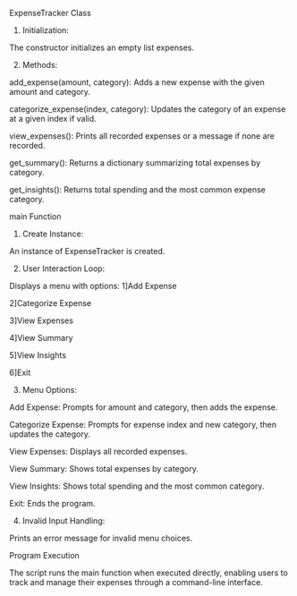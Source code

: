 ExpenseTracker Class

1. Initialization:

The constructor initializes an empty list expenses.


2. Methods:

add_expense(amount, category): Adds a new expense with the given amount and category.

categorize_expense(index, category): Updates the category of an expense at a given index if valid.

view_expenses(): Prints all recorded expenses or a message if none are recorded.

get_summary(): Returns a dictionary summarizing total expenses by category.

get_insights(): Returns total spending and the most common expense category.

main Function

1. Create Instance:

An instance of ExpenseTracker is created.

2. User Interaction Loop:

Displays a menu with options:
1]Add Expense

2]Categorize Expense

3]View Expenses

4]View Summary

5]View Insights

6]Exit


3. Menu Options:

Add Expense: Prompts for amount and category, then adds the expense.

Categorize Expense: Prompts for expense index and new category, then updates the category.

View Expenses: Displays all recorded expenses.

View Summary: Shows total expenses by category.

View Insights: Shows total spending and the most common category.

Exit: Ends the program.


4. Invalid Input Handling:

Prints an error message for invalid menu choices.

Program Execution

The script runs the main function when executed directly, enabling users to track and manage their expenses through a command-line interface.
